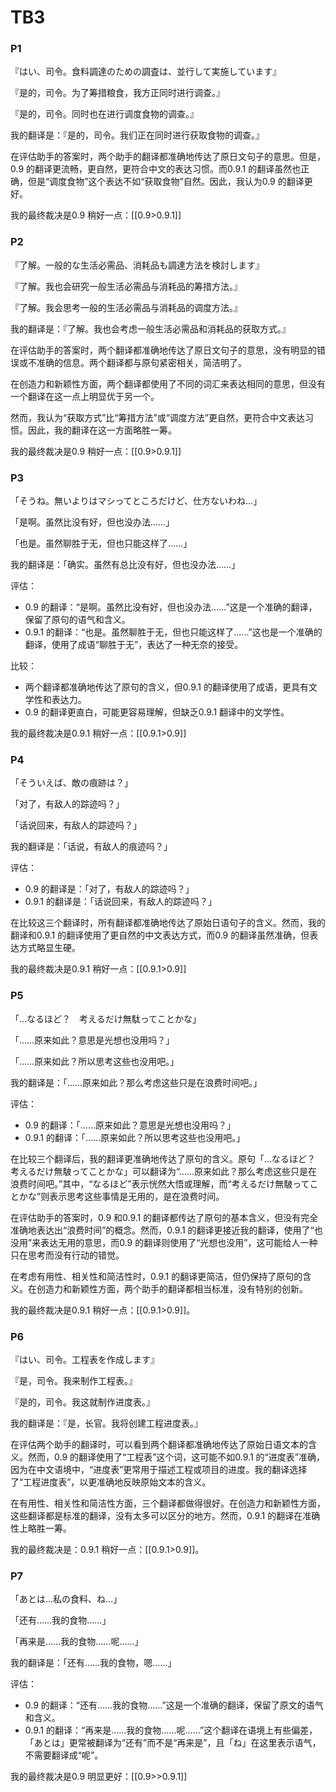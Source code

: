 # TB3

### P1

『はい、司令。食料調達のための調査は、並行して実施しています』

『是的，司令。为了筹措粮食，我方正同时进行调查。』

『是的，司令。同时也在进行调度食物的调查。』


我的翻译是：『是的，司令。我们正在同时进行获取食物的调查。』

在评估助手的答案时，两个助手的翻译都准确地传达了原日文句子的意思。但是，0.9 的翻译更流畅，更自然，更符合中文的表达习惯。而0.9.1 的翻译虽然也正确，但是“调度食物”这个表达不如“获取食物”自然。因此，我认为0.9 的翻译更好。

我的最终裁决是0.9 稍好一点：[[0.9>0.9.1]]

### P2

『了解。一般的な生活必需品、消耗品も調達方法を検討します』

『了解。我也会研究一般生活必需品与消耗品的筹措方法。』

『了解。我会思考一般的生活必需品与消耗品的调度方法。』


我的翻译是：『了解。我也会考虑一般生活必需品和消耗品的获取方式。』

在评估助手的答案时，两个翻译都准确地传达了原日文句子的意思，没有明显的错误或不准确的信息。两个翻译都与原句紧密相关，简洁明了。

在创造力和新颖性方面，两个翻译都使用了不同的词汇来表达相同的意思，但没有一个翻译在这一点上明显优于另一个。

然而，我认为“获取方式”比“筹措方法”或“调度方法”更自然，更符合中文表达习惯。因此，我的翻译在这一方面略胜一筹。

我的最终裁决是0.9 稍好一点：[[0.9>0.9.1]]

### P3

「そうね。無いよりはマシってところだけど、仕方ないわね…」

「是啊。虽然比没有好，但也没办法……」

「也是。虽然聊胜于无，但也只能这样了……」


我的翻译是：「确实。虽然有总比没有好，但也没办法……」

评估：
- 0.9 的翻译：“是啊。虽然比没有好，但也没办法……”这是一个准确的翻译，保留了原句的语气和含义。
- 0.9.1 的翻译：“也是。虽然聊胜于无，但也只能这样了……”这也是一个准确的翻译，使用了成语“聊胜于无”，表达了一种无奈的接受。

比较：
- 两个翻译都准确地传达了原句的含义，但0.9.1 的翻译使用了成语，更具有文学性和表达力。
- 0.9 的翻译更直白，可能更容易理解，但缺乏0.9.1 翻译中的文学性。

我的最终裁决是0.9.1 稍好一点：[[0.9.1>0.9]]

### P4

「そういえば、敵の痕跡は？」

「对了，有敌人的踪迹吗？」

「话说回来，有敌人的踪迹吗？」


我的翻译是：「话说，有敌人的痕迹吗？」

评估：
- 0.9 的翻译是：「对了，有敌人的踪迹吗？」
- 0.9.1 的翻译是：「话说回来，有敌人的踪迹吗？」

在比较这三个翻译时，所有翻译都准确地传达了原始日语句子的含义。然而，我的翻译和0.9.1 的翻译使用了更自然的中文表达方式，而0.9 的翻译虽然准确，但表达方式略显生硬。

我的最终裁决是0.9.1 稍好一点：[[0.9.1>0.9]]

### P5

「…なるほど？　考えるだけ無駄ってことかな」

「……原来如此？意思是光想也没用吗？」

「……原来如此？所以思考这些也没用吧。」


我的翻译是：「……原来如此？那么考虑这些只是在浪费时间吧。」

评估：
- 0.9 的翻译：「……原来如此？意思是光想也没用吗？」
- 0.9.1 的翻译：「……原来如此？所以思考这些也没用吧。」

在比较三个翻译后，我的翻译更准确地传达了原句的含义。原句「…なるほど？　考えるだけ無駊ってことかな」可以翻译为“……原来如此？那么考虑这些只是在浪费时间吧。”其中，“なるほど”表示恍然大悟或理解，而“考えるだけ無駊ってことかな”则表示思考这些事情是无用的，是在浪费时间。

在评估助手的答案时，0.9 和0.9.1 的翻译都传达了原句的基本含义，但没有完全准确地表达出“浪费时间”的概念。然而，0.9.1 的翻译更接近我的翻译，使用了“也没用”来表达无用的意思，而0.9 的翻译则使用了“光想也没用”，这可能给人一种只在思考而没有行动的错觉。

在考虑有用性、相关性和简洁性时，0.9.1 的翻译更简洁，但仍保持了原句的含义。在创造力和新颖性方面，两个助手的翻译都相当标准，没有特别的创新。

我的最终裁决是0.9.1 稍好一点：[[0.9.1>0.9]]。

### P6

『はい、司令。工程表を作成します』

『是，司令。我来制作工程表。』

『是的，司令。我这就制作进度表。』


我的翻译是：『是，长官。我将创建工程进度表。』

在评估两个助手的翻译时，可以看到两个翻译都准确地传达了原始日语文本的含义。然而，0.9 的翻译使用了“工程表”这个词，这可能不如0.9.1 的“进度表”准确，因为在中文语境中，“进度表”更常用于描述工程或项目的进度。我的翻译选择了“工程进度表”，以更准确地反映原始文本的含义。

在有用性、相关性和简洁性方面，三个翻译都做得很好。在创造力和新颖性方面，这些翻译都是标准的翻译，没有太多可以区分的地方。然而，0.9.1 的翻译在准确性上略胜一筹。

我的最终裁决是：0.9.1 稍好一点：[[0.9.1>0.9]]。

### P7

「あとは…私の食料、ね…」

「还有……我的食物……」

「再来是……我的食物……呢……」


我的翻译是：「还有……我的食物，嗯……」

评估：
- 0.9 的翻译：“还有……我的食物……”这是一个准确的翻译，保留了原文的语气和含义。
- 0.9.1 的翻译：“再来是……我的食物……呢……”这个翻译在语境上有些偏差，「あとは」更常被翻译为“还有”而不是“再来是”，且「ね」在这里表示语气，不需要翻译成“呢”。

我的最终裁决是0.9 明显更好：[[0.9>>0.9.1]]

